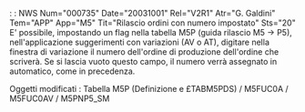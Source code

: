  :  : NWS Num="000735" Date="20031001" Rel="V2R1" Atr="G. Galdini" Tem="APP" App="M5" Tit="Rilascio ordini con numero impostato" Sts="20"
E' possibile, impostando un flag nella tabella M5P (guida rilascio M5 -> P5), nell'applicazione suggerimenti con variazioni (AV o AT), digitare nella finestra di variazione il numero dell'ordine
di produzione dell'ordine che scriverà. Se si lascia vuoto questo campo, il numero verrà assegnato
in automatico, come in precedenza.

Oggetti modificati : 
Tabella M5P (Definizione e £TABM5PDS) / M5FUC0A / M5FUC0AV / M5PNP5_SM
